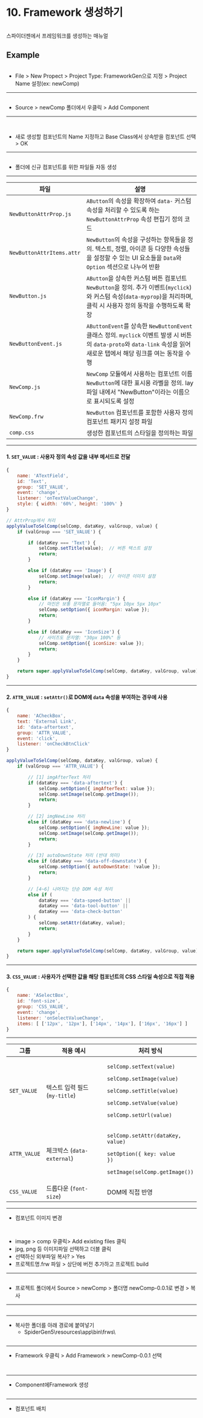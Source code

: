 # 10. Framework 생성하기

<div align="left"><figure><img src="../.gitbook/assets/image (2).png" alt=""><figcaption></figcaption></figure></div>

스파이더젠에서 프레임워크를 생성하는 매뉴얼

## Example

<figure><img src="../.gitbook/assets/image (3).png" alt=""><figcaption></figcaption></figure>

* File > New Propect > Project Type: FrameworkGen으로 지정 > Project Name 설정(ex: newComp)

***

<div align="left"><figure><img src="../.gitbook/assets/image (5).png" alt=""><figcaption></figcaption></figure></div>

* &#x20;Source > newComp 폴더에서 우클릭 > Add Component

***

<div align="left"><figure><img src="../.gitbook/assets/image (1).png" alt=""><figcaption></figcaption></figure> <figure><img src="../.gitbook/assets/스크린샷 2025-07-14 131637.png" alt=""><figcaption></figcaption></figure></div>

* 새로 생성할 컴포넌트의 Name 지정하고 Base Class에서 상속받을 컴포넌트 선택 > OK

***

<div align="left"><figure><img src="../.gitbook/assets/image (1) (1).png" alt=""><figcaption></figcaption></figure></div>

* 폴더에 신규 컴포넌트를 위한 파일들 자동 생성

***

| **파일**                    | **설명**                                                                                                                        |
| ------------------------- | ----------------------------------------------------------------------------------------------------------------------------- |
| `NewButtonAttrProp.js`    | `AButton`의 속성을 확장하여 `data-` 커스텀 속성을 처리할 수 있도록 하는 `NewButtonAttrProp` 속성 편집기 정의 코드                                             |
| `NewButtonAttrItems.attr` | `NewButton`의 속성을 구성하는 항목들을 정의. 텍스트, 정렬, 아이콘 등 다양한 속성들을 설정할 수 있는 UI 요소들을 `Data`와 `Option` 섹션으로 나누어 반환                          |
| `NewButton.js`            | `AButton`을 상속한 커스텀 버튼 컴포넌트 `NewButton`을 정의. 추가 이벤트(`myclick`)와 커스텀 속성(`data-myprop`)을 처리하며, 클릭 시 사용자 정의 동작을 수행하도록 확장          |
| `NewButtonEvent.js`       | `AButtonEvent`를 상속한 `NewButtonEvent` 클래스 정의. `myclick` 이벤트 발생 시 버튼의 `data-proto`와 `data-link` 속성을 읽어 새로운 탭에서 해당 링크를 여는 동작을 수행 |
| `NewComp.js`              | `NewComp` 모듈에서 사용하는 컴포넌트 이름`NewButton`에 대한 표시용 라벨을 정의. lay 파일 내에서 "NewButton"이라는 이름으로 표시되도록 설정                                |
| `NewComp.frw`             | `NewButton` 컴포넌트를 포함한 사용자 정의 컴포넌트 패키지 설정 파일                                                                                   |
| `comp.css`                | 생성한 컴포넌트의 스타일을 정의하는 파일                                                                                                        |

***

#### 1. `SET_VALUE` : 사용자 정의 속성 값을 내부 메서드로 전달

```javascript
{
    name: 'ATextField',
    id: 'Text',
    group: 'SET_VALUE',
    event: 'change',
    listener: 'onTextValueChange',
    style: { width: '60%', height: '100%' }
}
```

```js
// AttrProp에서 처리
applyValueToSelComp(selComp, dataKey, valGroup, value) {
    if (valGroup === 'SET_VALUE') {

        if (dataKey === 'Text') {
            selComp.setTitle(value);  // 버튼 텍스트 설정
            return;
        }

        else if (dataKey === 'Image') {
            selComp.setImage(value);  // 아이콘 이미지 설정
            return;
        }

        else if (dataKey === 'IconMargin') {
            // 마진은 보통 문자열로 들어옴: "5px 10px 5px 10px"
            selComp.setOption({ iconMargin: value });
            return;
        }

        else if (dataKey === 'IconSize') {
            // 사이즈도 문자열: "30px 100%" 등
            selComp.setOption({ iconSize: value });
            return;
        }
    }

    return super.applyValueToSelComp(selComp, dataKey, valGroup, value);
}
```

***

#### 2. `ATTR_VALUE` : `setAttr()`로 DOM에 `data` 속성을 부여하는 경우에 사용

```javascript
{
    name: 'ACheckBox',
    text: 'External Link',
    id: 'data-aftertext',
    group: 'ATTR_VALUE',
    event: 'click',
    listener: 'onCheckBtnClick'
}
```

```js
applyValueToSelComp(selComp, dataKey, valGroup, value) {
    if (valGroup === 'ATTR_VALUE') {

        // [1] imgAfterText 처리
        if (dataKey === 'data-aftertext') {
            selComp.setOption({ imgAfterText: value });
            selComp.setImage(selComp.getImage());
            return;
        }

        // [2] imgNewLine 처리
        else if (dataKey === 'data-newline') {
            selComp.setOption({ imgNewLine: value });
            selComp.setImage(selComp.getImage());
            return;
        }

        // [3] autoDownState 처리 (반대 의미)
        else if (dataKey === 'data-off-downstate') {
            selComp.setOption({ autoDownState: !value });
            return;
        }

        // [4~6] 나머지는 단순 DOM 속성 처리
        else if (
            dataKey === 'data-speed-button' ||
            dataKey === 'data-tool-button' ||
            dataKey === 'data-check-button'
        ) {
            selComp.setAttr(dataKey, value);
            return;
        }
    }

    return super.applyValueToSelComp(selComp, dataKey, valGroup, value);
}
```

***

#### 3. `CSS_VALUE` : 사용자가 선택한 값을 **해당 컴포넌트의 CSS 스타일 속성으로 직접 적용**

```javascript
{
    name: 'ASelectBox',
    id: 'font-size',
    group: 'CSS_VALUE',
    event: 'change',
    listener: 'onSelectValueChange',
    items: [ ['12px', '12px'], ['14px', '14px'], ['16px', '16px'] ]
}
```

***

| 그룹           | 적용 예시                  | 처리 방식                                                                                                                                                                                                                |
| ------------ | ---------------------- | -------------------------------------------------------------------------------------------------------------------------------------------------------------------------------------------------------------------- |
| `SET_VALUE`  | 텍스트 입력 필드 (`my-title`) | <p><code>selComp.setText(value)</code></p><p><code>selComp.setImage(value)</code></p><p><code>selComp.setTitle(value)</code></p><p><code>selComp.setValue(value)</code></p><p><code>selComp.setUrl(value)</code></p> |
| `ATTR_VALUE` | 체크박스 (`data-external`) | <p><code>selComp.setAttr(dataKey, value)</code></p><p><code>setOption({ key: value })</code></p><p><code>setImage(selComp.getImage())</code></p>                                                                     |
| `CSS_VALUE`  | 드롭다운 (`font-size`)     | DOM에 직접 반영                                                                                                                                                                                                           |

***



* 컴포넌트 이미지 변경&#x20;

<div><figure><img src="../.gitbook/assets/image (140).png" alt=""><figcaption></figcaption></figure> <figure><img src="../.gitbook/assets/스크린샷 2025-07-15 114357.png" alt=""><figcaption></figcaption></figure></div>

* image > comp 우클릭> Add existing files 클릭
* jpg, png 등 이미지파일 선택하고 더블 클릭
* 선택하신 외부파일 복사? > Yes
* 프로젝트명.frw 파일 > 상단에 버전 추가하고 프로젝트 build

***

<div align="left"><figure><img src="../.gitbook/assets/image (138).png" alt=""><figcaption></figcaption></figure></div>



* 프로젝트 폴더에서 Source > newComp > 폴더명 newComp-0.0.1로 변경 > 복사

***

<figure><img src="../.gitbook/assets/image (136).png" alt=""><figcaption></figcaption></figure>

***



* 복사한 폴더를 아래 경로에 붙여넣기
  * SpiderGen5\resources\app\bin\frws\\

<div align="left"><figure><img src="../.gitbook/assets/image (137).png" alt=""><figcaption></figcaption></figure></div>

***



* Framework 우클릭 > Add Framework > newComp-0.0.1 선택

<div align="left"><figure><img src="../.gitbook/assets/image (2).png" alt=""><figcaption></figcaption></figure> <figure><img src="../.gitbook/assets/스크린샷 2025-07-15 133438.png" alt=""><figcaption></figcaption></figure></div>

***



* Component에Framework 생성

<div align="left"><figure><img src="../.gitbook/assets/스크린샷 2025-07-15 095547.png" alt=""><figcaption></figcaption></figure></div>

***



* 컴포넌트 배치

<figure><img src="../.gitbook/assets/스크린샷 2025-07-15 095725.png" alt=""><figcaption></figcaption></figure>

